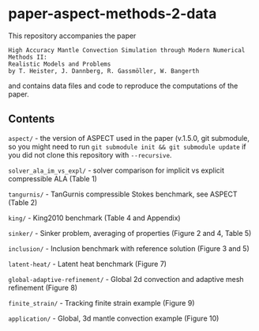 # paper-aspect-methods-2-data

This repository accompanies the paper

    High Accuracy Mantle Convection Simulation through Modern Numerical Methods II:
    Realistic Models and Problems
    by T. Heister, J. Dannberg, R. Gassmöller, W. Bangerth
    
and contains data files and code to reproduce the computations of the paper.


Contents
--------

``aspect/`` - the version of ASPECT used in the paper (v.1.5.0, git submodule, so you might need to run ``git submodule init && git submodule update`` if you did not clone this repository with ``--recursive``.

``solver_ala_im_vs_expl/`` - solver comparison for implicit vs explicit compressible ALA (Table 1)

``tangurnis/`` - TanGurnis compressible Stokes benchmark, see ASPECT (Table 2)

``king/`` - King2010 benchmark (Table 4 and Appendix)

``sinker/`` - Sinker problem, averaging of properties (Figure 2 and 4, Table 5)

``inclusion/`` - Inclusion benchmark with reference solution (Figure 3 and 5)

``latent-heat/`` - Latent heat benchmark (Figure 7)

``global-adaptive-refinement/`` - Global 2d convection and adaptive mesh refinement (Figure 8)

``finite_strain/`` - Tracking finite strain example (Figure 9)

``application/`` - Global, 3d mantle convection example (Figure 10)
